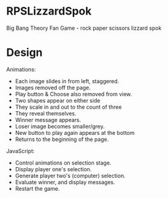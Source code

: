 # RPSLizzardSpok
Big Bang Theory Fan Game - rock paper scissors lizzard spok

# Design
Animations:
- Each image slides in from left, staggered.
- Images removed  off the page.
- Play button & Choose also removed from view.
- Two shapes appear on either side
- They scale in and out to the count of three
- They reveal themselves.
- Winner message appears.
- Loser image becomes smaller/grey.
- New button to play again appears at the bottom
- Returns to the beginning of the page.

JavaScript:
- Control animations on selection stage.
- Display player one's selection.
- Generate player two's (computer) selection.
- Evaluate winner, and display messages.
- Restart the game.